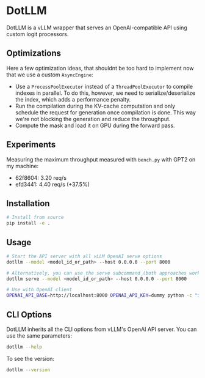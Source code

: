 # DotLLM

DotLLM is a vLLM wrapper that serves an OpenAI-compatible API using custom logit processors.

## Optimizations

Here a few optimization ideas, that shouldnt be too hard to
implement now that we use a custom `AsyncEngine`:

- Use a `ProcessPoolExecutor` instead of a `ThreadPoolExecutor` to compile indexes in parallel. To do this, however, we need to serialize/deserialize the index, which adds  a performance penalty.
- Run the compilation during the KV-cache computation and only schedule the request for generation once compilation is done. This way we're not blocking the generation and reduce the throughput.
- Compute the mask and load it on GPU during the forward pass.

## Experiments

Measuring the maximum throughput measured with `bench.py` with GPT2 on my machine:

- 62f8604: 3.20 req/s
- efd3441: 4.40 req/s (+37.5%)


## Installation

```bash
# Install from source
pip install -e .
```

## Usage

```bash
# Start the API server with all vLLM OpenAI serve options
dotllm --model <model_id_or_path> --host 0.0.0.0 --port 8000

# Alternatively, you can use the serve subcommand (both approaches work the same)
dotllm serve --model <model_id_or_path> --host 0.0.0.0 --port 8000

# Use with OpenAI client
OPENAI_API_BASE=http://localhost:8000 OPENAI_API_KEY=dummy python -c "import openai; print(openai.ChatCompletion.create(model='mistralai/Mistral-7B-Instruct-v0.2', messages=[{'role': 'user', 'content': 'Hello!'}]))"
```

## CLI Options

DotLLM inherits all the CLI options from vLLM's OpenAI API server. You can use the same parameters:

```bash
dotllm --help
```

To see the version:

```bash
dotllm --version
```
